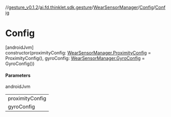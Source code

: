 //[gesture_v0.1.2](../../../../index.md)/[ai.fd.thinklet.sdk.gesture](../../index.md)/[WearSensorManager](../index.md)/[Config](index.md)/[Config](-config.md)

# Config

[androidJvm]\
constructor(proximityConfig: [WearSensorManager.ProximityConfig](../-proximity-config/index.md) = ProximityConfig(), gyroConfig: [WearSensorManager.GyroConfig](../-gyro-config/index.md) = GyroConfig())

#### Parameters

androidJvm

| |
|---|
| proximityConfig |
| gyroConfig |
